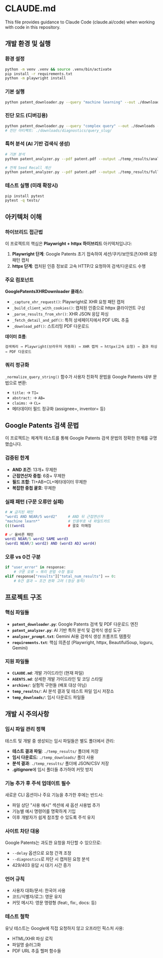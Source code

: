 # CLAUDE.md

This file provides guidance to Claude Code (claude.ai/code) when working with code in this repository.

## 개발 환경 및 실행

### 환경 설정
```bash
python -m venv .venv && source .venv/bin/activate
pip install -r requirements.txt
python -m playwright install
```

### 기본 실행
```bash
python patent_downloader.py --query "machine learning" --out ./downloads --max-results 3 --headless
```

### 진단 모드 (디버깅용)
```bash
python patent_downloader.py --query "complex query" --out ./downloads --diagnostics
# 진단 아티팩트: ./downloads/diagnostics/query_slug/
```

### 특허 분석 (AI 기반 검색식 생성)
```bash
# 기본 분석
python patent_analyzer.py --pdf patent.pdf --output ./temp_results/analysis.json

# 전체 Seed Recall 계산
python patent_analyzer.py --pdf patent.pdf --output ./temp_results/full_analysis.json --full-recall
```

### 테스트 실행 (미래 확장시)
```bash
pip install pytest
pytest -q tests/
```

## 아키텍처 이해

### 하이브리드 접근법
이 프로젝트의 핵심은 **Playwright + httpx 하이브리드** 아키텍처입니다:

1. **Playwright 단계**: Google Patents 초기 접속하여 세션/쿠키/보안토큰/XHR 요청 패턴 캡처
2. **httpx 단계**: 캡처된 인증 정보로 고속 HTTP/2 요청하여 검색/다운로드 수행

### 주요 컴포넌트

**GooglePatentsXHRDownloader 클래스**:
- `_capture_xhr_request()`: Playwright로 XHR 요청 패턴 캡처
- `_build_client_with_cookies()`: 캡처된 인증으로 httpx 클라이언트 구성  
- `_parse_results_from_xhr()`: XHR JSON 응답 파싱
- `_fetch_detail_and_pdf()`: 특허 상세페이지에서 PDF URL 추출
- `_download_pdf()`: 스트리밍 PDF 다운로드

**데이터 흐름**:
```
검색쿼리 → Playwright(브라우저 자동화) → XHR 캡처 → httpx(고속 요청) → 결과 파싱 → PDF 다운로드
```

### 쿼리 정규화
`_normalize_query_string()` 함수가 사용자 친화적 문법을 Google Patents 내부 문법으로 변환:
- `title:` → `TI=`
- `abstract:` → `AB=` 
- `claims:` → `CL=`
- 메타데이터 필드 정규화 (assignee=, inventor= 등)

## Google Patents 검색 문법

이 프로젝트는 체계적 테스트를 통해 Google Patents 검색 문법의 정확한 한계를 규명했습니다.

### 검증된 한계
- **AND 조건**: 13개+ 무제한
- **근접연산자 중첩**: 6중+ 무제한  
- **필드 조합**: TI+AB+CL+메타데이터 무제한
- **복잡한 중첩 괄호**: 무제한

### 실패 패턴 (구문 오류만 실패)
```bash
# ❌ 금지된 패턴
"word1 AND NEAR/5 word2"     # AND 뒤 근접연산자
"machine learn*"             # 인용부호 내 와일드카드
((((word1                    # 괄호 미매칭

# ✅ 올바른 패턴  
word1 NEAR/5 word2 SAME word3
(word1 NEAR/3 word2) AND (word3 ADJ word4)
```

### 오류 vs 0건 구분
```python
if "user_error" in response:
    # 구문 오류 → 쿼리 문법 수정 필요
elif response["results"]["total_num_results"] == 0:
    # 0건 결과 → 조건 완화 고려 (정상 동작)
```

## 프로젝트 구조

### 핵심 파일들
- **`patent_downloader.py`**: Google Patents 검색 및 PDF 다운로드 엔진
- **`patent_analyzer.py`**: AI 기반 특허 분석 및 검색식 생성 도구
- **`analyzer_prompt.txt`**: Gemini AI용 검색식 생성 프롬프트 템플릿
- **`requirements.txt`**: 핵심 의존성 (Playwright, httpx, BeautifulSoup, loguru, Gemini)

### 지원 파일들
- **`CLAUDE.md`**: 개발 가이드라인 (현재 파일)
- **`AGENTS.md`**: 상세한 개발 가이드라인 및 코딩 스타일
- **`archive/`**: 실험적 구현들 (배포 대상 아님)
- **`temp_results/`**: AI 분석 결과 및 테스트 파일 임시 저장소
- **`temp_downloads/`**: 임시 다운로드 파일들

## 개발 시 주의사항

### 임시 파일 관리 정책
테스트 및 개발 중 생성되는 임시 파일들은 별도 폴더에서 관리:
- **테스트 결과 파일**: `./temp_results/` 폴더에 저장
- **임시 다운로드**: `./temp_downloads/` 폴더 사용  
- **분석 결과**: `./temp_results/` 폴더에 JSON/CSV 저장
- **.gitignore**에 임시 폴더들 추가하여 커밋 방지

### 기능 추가 후 주석 업데이트 필수
새로운 CLI 옵션이나 주요 기능을 추가한 후에는 반드시:
- 파일 상단 "사용 예시" 섹션에 새 옵션 사용법 추가
- 기능별 예시 명령어를 명확하게 기입
- 이후 개발자가 쉽게 참조할 수 있도록 주석 유지

### 사이트 차단 대응
Google Patents는 과도한 요청을 차단할 수 있으므로:
- `--delay` 옵션으로 요청 간격 조정
- `--diagnostics`로 차단 시 캡처된 요청 분석  
- 429/403 응답 시 대기 시간 증가

### 언어 규칙
- 사용자 대화/문서: 한국어 사용
- 코드/식별자/로그: 영문 유지
- 커밋 메시지: 영문 명령형 (feat:, fix:, docs: 등)

### 테스트 철학
유닛 테스트는 Google에 직접 요청하지 않고 오프라인 픽스처 사용:
- HTML/XHR 파싱 로직
- 파일명 슬러그화  
- PDF URL 추출 헬퍼 함수들